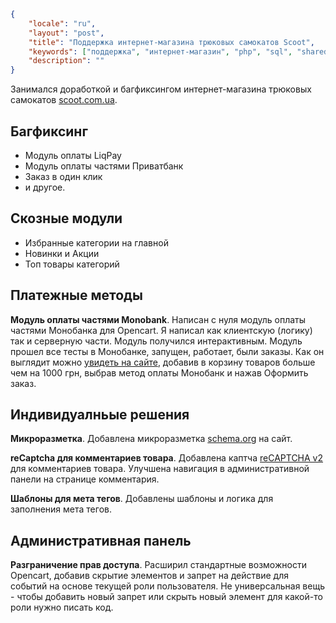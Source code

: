 ```json
{
	"locale": "ru",
	"layout": "post",
	"title": "Поддержка интернет-магазина трюковых самокатов Scoot",
	"keywords": ["поддержка", "интернет-магазин", "php", "sql", "shared hosting", "opencart", "opencart 2.3", "дебаг", "багфиксинг", "платежные методы", "liqpay", "приватбанк", "monobank", "microdata", "captcha"],
	"description": ""
}
```

Занимался доработкой и багфиксингом интернет-магазина трюковых самокатов [scoot.com.ua](https://scoot.com.ua).

## Багфиксинг

* Модуль оплаты LiqPay
* Модуль оплаты частями Приватбанк
* Заказ в один клик
* и другое.

## Скозные модули

* Избранные категории на главной
* Новинки и Акции
* Топ товары категорий

## Платежные методы

**Модуль оплаты частями Monobank**. Написан с нуля модуль оплаты частями Монобанка для Opencart. Я написал как клиентскую (логику) так и серверную части. Модуль получился интерактивным. Модуль прошел все тесты в Монобанке, запущен, работает, были заказы. Как он выглядит можно [увидеть на сайте](https://scoot.com.ua), добавив в корзину товаров больше чем на 1000 грн, выбрав метод оплаты Монобанк и нажав Оформить заказ.

## Индивидуалньые решения

**Микроразметка**. Добавлена микроразметка [schema.org](https://schema.org) на сайт.

**reCaptcha для комментариев товара**. Добавлена каптча [reCAPTCHA v2](https://developers.google.com/recaptcha/docs/display) для комментариев товара. Улучшена навигация в административной панели на странице комментария.

**Шаблоны для мета тегов**. Добавлены шаблоны и логика для заполнения мета тегов.

## Административная панель

**Разграничение прав доступа**. Расширил стандартные возможности Opencart, добавив скрытие элементов и запрет на действие для событий на основе текущей роли пользователя. Не универсальная вещь - чтобы добавить новый запрет или скрыть новый элемент для какой-то роли нужно писать код.
